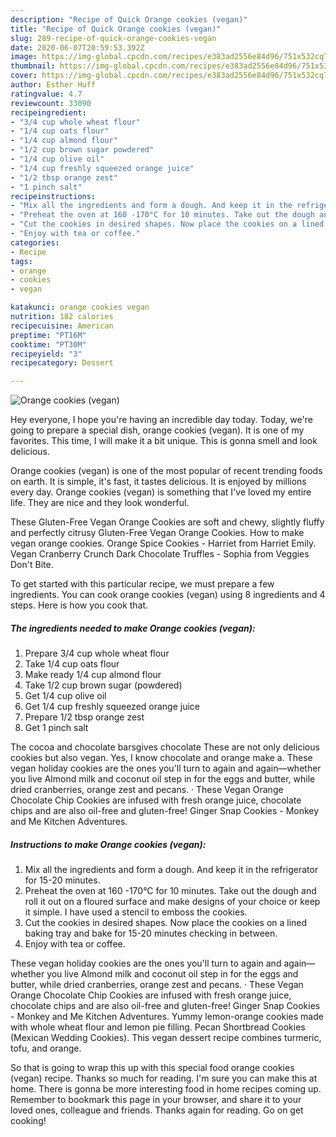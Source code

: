 ```yaml
---
description: "Recipe of Quick Orange cookies (vegan)"
title: "Recipe of Quick Orange cookies (vegan)"
slug: 289-recipe-of-quick-orange-cookies-vegan
date: 2020-06-07T20:59:53.392Z
image: https://img-global.cpcdn.com/recipes/e383ad2556e84d96/751x532cq70/orange-cookies-vegan-recipe-main-photo.jpg
thumbnail: https://img-global.cpcdn.com/recipes/e383ad2556e84d96/751x532cq70/orange-cookies-vegan-recipe-main-photo.jpg
cover: https://img-global.cpcdn.com/recipes/e383ad2556e84d96/751x532cq70/orange-cookies-vegan-recipe-main-photo.jpg
author: Esther Huff
ratingvalue: 4.7
reviewcount: 33090
recipeingredient:
- "3/4 cup whole wheat flour"
- "1/4 cup oats flour"
- "1/4 cup almond flour"
- "1/2 cup brown sugar powdered"
- "1/4 cup olive oil"
- "1/4 cup freshly squeezed orange juice"
- "1/2 tbsp orange zest"
- "1 pinch salt"
recipeinstructions:
- "Mix all the ingredients and form a dough. And keep it in the refrigerator for 15-20 minutes."
- "Preheat the oven at 160 -170°C for 10 minutes. Take out the dough and roll it out on a floured surface and make designs of your choice or keep it simple. I have used a stencil to emboss the cookies."
- "Cut the cookies in desired shapes. Now place the cookies on a lined baking tray and bake for 15-20 minutes checking in between."
- "Enjoy with tea or coffee."
categories:
- Recipe
tags:
- orange
- cookies
- vegan

katakunci: orange cookies vegan 
nutrition: 182 calories
recipecuisine: American
preptime: "PT16M"
cooktime: "PT30M"
recipeyield: "3"
recipecategory: Dessert

---
```



![Orange cookies (vegan)](https://img-global.cpcdn.com/recipes/e383ad2556e84d96/751x532cq70/orange-cookies-vegan-recipe-main-photo.jpg)

Hey everyone, I hope you're having an incredible day today. Today, we're going to prepare a special dish, orange cookies (vegan). It is one of my favorites. This time, I will make it a bit unique. This is gonna smell and look delicious.

Orange cookies (vegan) is one of the most popular of recent trending foods on earth. It is simple, it's fast, it tastes delicious. It is enjoyed by millions every day. Orange cookies (vegan) is something that I've loved my entire life. They are nice and they look wonderful.

These Gluten-Free Vegan Orange Cookies are soft and chewy, slightly fluffy and perfectly citrusy Gluten-Free Vegan Orange Cookies. How to make vegan orange cookies. Orange Spice Cookies - Harriet from Harriet Emily. Vegan Cranberry Crunch Dark Chocolate Truffles - Sophia from Veggies Don&#39;t Bite.


To get started with this particular recipe, we must prepare a few ingredients. You can cook orange cookies (vegan) using 8 ingredients and 4 steps. Here is how you cook that.

<!--inarticleads1-->

##### The ingredients needed to make Orange cookies (vegan):

1. Prepare 3/4 cup whole wheat flour
1. Take 1/4 cup oats flour
1. Make ready 1/4 cup almond flour
1. Take 1/2 cup brown sugar (powdered)
1. Get 1/4 cup olive oil
1. Get 1/4 cup freshly squeezed orange juice
1. Prepare 1/2 tbsp orange zest
1. Get 1 pinch salt


The cocoa and chocolate barsgives chocolate These are not only delicious cookies but also vegan. Yes, I know chocolate and orange make a. These vegan holiday cookies are the ones you&#39;ll turn to again and again—whether you live Almond milk and coconut oil step in for the eggs and butter, while dried cranberries, orange zest and pecans. · These Vegan Orange Chocolate Chip Cookies are infused with fresh orange juice, chocolate chips and are also oil-free and gluten-free! Ginger Snap Cookies - Monkey and Me Kitchen Adventures. 

<!--inarticleads2-->

##### Instructions to make Orange cookies (vegan):

1. Mix all the ingredients and form a dough. And keep it in the refrigerator for 15-20 minutes.
1. Preheat the oven at 160 -170°C for 10 minutes. Take out the dough and roll it out on a floured surface and make designs of your choice or keep it simple. I have used a stencil to emboss the cookies.
1. Cut the cookies in desired shapes. Now place the cookies on a lined baking tray and bake for 15-20 minutes checking in between.
1. Enjoy with tea or coffee.


These vegan holiday cookies are the ones you&#39;ll turn to again and again—whether you live Almond milk and coconut oil step in for the eggs and butter, while dried cranberries, orange zest and pecans. · These Vegan Orange Chocolate Chip Cookies are infused with fresh orange juice, chocolate chips and are also oil-free and gluten-free! Ginger Snap Cookies - Monkey and Me Kitchen Adventures. Yummy lemon-orange cookies made with whole wheat flour and lemon pie filling. Pecan Shortbread Cookies (Mexican Wedding Cookies). This vegan dessert recipe combines turmeric, tofu, and orange. 

So that is going to wrap this up with this special food orange cookies (vegan) recipe. Thanks so much for reading. I'm sure you can make this at home. There is gonna be more interesting food in home recipes coming up. Remember to bookmark this page in your browser, and share it to your loved ones, colleague and friends. Thanks again for reading. Go on get cooking!
